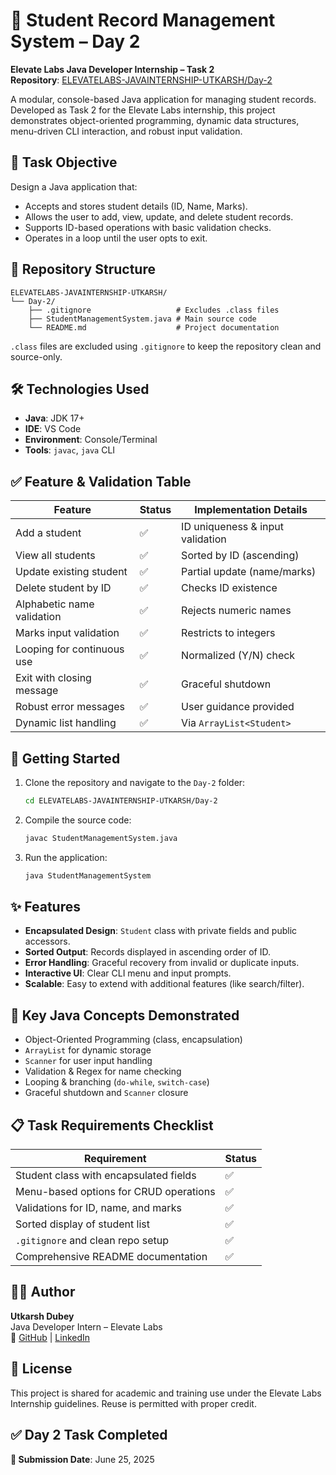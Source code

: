 # 🧾 Student Record Management System – Day 2
**Elevate Labs Java Developer Internship – Task 2**  
**Repository**: [ELEVATELABS-JAVAINTERNSHIP-UTKARSH/Day-2](https://github.com/ELEVATELABS-JAVAINTERNSHIP-UTKARSH/Day-2)

A modular, console-based Java application for managing student records. Developed as Task 2 for the Elevate Labs internship, this project demonstrates object-oriented programming, dynamic data structures, menu-driven CLI interaction, and robust input validation.

## 🎯 Task Objective
Design a Java application that:
- Accepts and stores student details (ID, Name, Marks).
- Allows the user to add, view, update, and delete student records.
- Supports ID-based operations with basic validation checks.
- Operates in a loop until the user opts to exit.

## 📁 Repository Structure
```
ELEVATELABS-JAVAINTERNSHIP-UTKARSH/
└── Day-2/
    ├── .gitignore                   # Excludes .class files
    ├── StudentManagementSystem.java # Main source code
    └── README.md                    # Project documentation
```
`.class` files are excluded using `.gitignore` to keep the repository clean and source-only.

## 🛠️ Technologies Used
- **Java**: JDK 17+
- **IDE**: VS Code
- **Environment**: Console/Terminal
- **Tools**: `javac`, `java` CLI

## ✅ Feature & Validation Table
| Feature                     | Status | Implementation Details                     |
|-----------------------------|--------|--------------------------------------------|
| Add a student               | ✅     | ID uniqueness & input validation           |
| View all students           | ✅     | Sorted by ID (ascending)                  |
| Update existing student     | ✅     | Partial update (name/marks)                |
| Delete student by ID        | ✅     | Checks ID existence                       |
| Alphabetic name validation  | ✅     | Rejects numeric names                     |
| Marks input validation      | ✅     | Restricts to integers                     |
| Looping for continuous use  | ✅     | Normalized (Y/N) check                    |
| Exit with closing message   | ✅     | Graceful shutdown                         |
| Robust error messages       | ✅     | User guidance provided                    |
| Dynamic list handling       | ✅     | Via `ArrayList<Student>`                  |

## 🚀 Getting Started
1. Clone the repository and navigate to the `Day-2` folder:
   ```bash
   cd ELEVATELABS-JAVAINTERNSHIP-UTKARSH/Day-2
   ```
2. Compile the source code:
   ```bash
   javac StudentManagementSystem.java
   ```
3. Run the application:
   ```bash
   java StudentManagementSystem
   ```

## ✨ Features
- **Encapsulated Design**: `Student` class with private fields and public accessors.
- **Sorted Output**: Records displayed in ascending order of ID.
- **Error Handling**: Graceful recovery from invalid or duplicate inputs.
- **Interactive UI**: Clear CLI menu and input prompts.
- **Scalable**: Easy to extend with additional features (like search/filter).

## 🧠 Key Java Concepts Demonstrated
- Object-Oriented Programming (class, encapsulation)
- `ArrayList` for dynamic storage
- `Scanner` for user input handling
- Validation & Regex for name checking
- Looping & branching (`do-while`, `switch-case`)
- Graceful shutdown and `Scanner` closure

## 📋 Task Requirements Checklist
| Requirement                              | Status |
|------------------------------------------|--------|
| Student class with encapsulated fields   | ✅     |
| Menu-based options for CRUD operations   | ✅     |
| Validations for ID, name, and marks      | ✅     |
| Sorted display of student list           | ✅     |
| `.gitignore` and clean repo setup        | ✅     |
| Comprehensive README documentation       | ✅     |

## 👨‍💻 Author
**Utkarsh Dubey**  
Java Developer Intern – Elevate Labs  
🔗 [GitHub](https://github.com/utkarsh-dubey) | [LinkedIn](https://linkedin.com/in/utkarsh-dubey)

## 📄 License
This project is shared for academic and training use under the Elevate Labs Internship guidelines. Reuse is permitted with proper credit.

## ✅ Day 2 Task Completed
**📅 Submission Date**: June 25, 2025